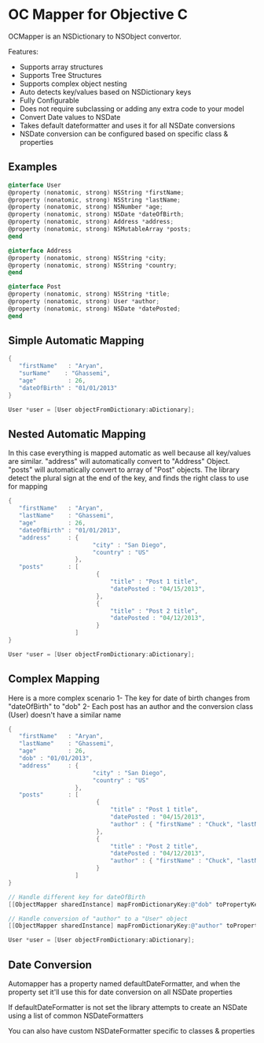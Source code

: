 OC Mapper for Objective C
=========================

OCMapper is an NSDictionary to NSObject convertor.

Features:
- Supports array structures
- Supports Tree Structures
- Supports complex object nesting 
- Auto detects key/values based on NSDictionary keys
- Fully Configurable
- Does not require subclassing or adding any extra code to your model
- Convert Date values to NSDate
- Takes default dateformatter and uses it for all NSDate conversions
- NSDate conversion can be configured based on specific class & properties



Examples
-------------------------
```objective-c
@interface User
@property (nonatomic, strong) NSString *firstName;
@property (nonatomic, strong) NSString *lastName;
@property (nonatomic, strong) NSNumber *age;
@property (nonatomic, strong) NSDate *dateOfBirth;
@property (nonatomic, strong) Address *address;
@property (nonatomic, strong) NSMutableArray *posts;
@end

@interface Address
@property (nonatomic, strong) NSString *city;
@property (nonatomic, strong) NSString *country;
@end

@interface Post
@property (nonatomic, strong) NSString *title;
@property (nonatomic, strong) User *author;
@property (nonatomic, strong) NSDate *datePosted;
@end
```

Simple Automatic Mapping
-------------------------
```objective-c
{
   "firstName"   : "Aryan",
   "surName"    : "Ghassemi",
   "age"         : 26,
   "dateOfBirth" : "01/01/2013"
}

User *user = [User objectFromDictionary:aDictionary];
```

Nested Automatic Mapping
-------------------------
In this case everything is mapped automatic as well because all key/values are similar.
"address" will automatically convert to "Address" Object.
"posts" will automatically convert to array of "Post" objects.
The library detect the plural sign at the end of the key, and finds the right class to use for mapping
```objective-c
{
   "firstName"   : "Aryan",
   "lastName"    : "Ghassemi",
   "age"         : 26,
   "dateOfBirth" : "01/01/2013",
   "address"     : { 
                        "city" : "San Diego", 
                        "country" : "US"  
                   },
   "posts"       : [
                         {
                             "title" : "Post 1 title",
                             "datePosted : "04/15/2013",
                         },
                         {
                             "title" : "Post 2 title",
                             "datePosted : "04/12/2013",
                         }
                   ]
}

User *user = [User objectFromDictionary:aDictionary];
```

Complex Mapping
-------------------------
Here is a more complex scenario
1- The key for date of birth changes from "dateOfBirth" to "dob"
2- Each post has an author and the conversion class (User) doesn't have a similar name
```objective-c
{
   "firstName"   : "Aryan",
   "lastName"    : "Ghassemi",
   "age"         : 26,
   "dob" : "01/01/2013",
   "address"     : { 
                        "city" : "San Diego", 
                        "country" : "US"  
                   },
   "posts"       : [
                         {
                             "title" : "Post 1 title",
                             "datePosted : "04/15/2013",
                             "author" : { "firstName" : "Chuck", "lastName" : "Norris" }
                         },
                         {
                             "title" : "Post 2 title",
                             "datePosted : "04/12/2013",
                             "author" : { "firstName" : "Chuck", "lastName" : "Norris" }
                         }
                   ]
}

// Handle different key for dateOfBirth
[[ObjectMapper sharedInstance] mapFromDictionaryKey:@"dob" toPropertyKey:@"dateOfBirth" forClass:[User class]];

// Handle conversion of "author" to a "User" object
[[ObjectMapper sharedInstance] mapFromDictionaryKey:@"author" toPropertyKey:@"author" withObjectType:[User class] forClass:[Comment class]];

User *user = [User objectFromDictionary:aDictionary];
```

Date Conversion
-------------------------
Automapper has a property named defaultDateFormatter, and when the property set it'll use this for date conversion on all NSDate properties

If defaultDateFormatter is not set the library attempts to create an NSDate using a list of common NSDateFormatters

You can also have custom NSDateFormatter specific to classes & properties
